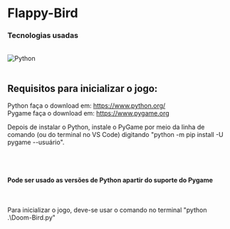 # Flappy-Bird
### Tecnologias usadas

<div style="display: inline_block"></br>

<img align="center" alt="Python" src="https://img.shields.io/badge/Python-3776AB?style=for-the-badge&logo=python&logoColor=white">

</div></br>

## Requisitos para inicializar o jogo: 
Python faça o download em: https://www.python.org/  
Pygame faça o download em: https://www.pygame.org

Depois de instalar o Python, instale o PyGame por meio da linha de comando (ou do terminal no VS Code) digitando "python -m pip install -U pygame --usuário".

</br></br>

#### Pode ser usado as versões de Python apartir do suporte do Pygame
</br>

Para inicializar o jogo, deve-se usar o comando no terminal "python .\Doom-Bird.py"
